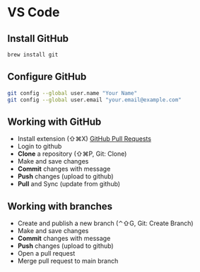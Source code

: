 # VS Code

## Install GitHub
```bash
brew install git
```

## Configure GitHub
```bash
git config --global user.name "Your Name"
git config --global user.email "your.email@example.com"
```


## Working with GitHub
* Install extension (⇧⌘X) [GitHub Pull Requests](https://marketplace.visualstudio.com/items?itemName=GitHub.vscode-pull-request-github)
* Login to github
* **Clone** a repository (⇧⌘P, Git: Clone)
* Make and save changes
* **Commit** changes with message
* **Push** changes (upload to github)
* **Pull** and Sync (update from github)

## Working with branches
* Create and publish a new branch (⌃⇧G, Git: Create Branch)
* Make and save changes
* **Commit** changes with message
* **Push** changes (upload to github)
* Open a pull request
* Merge pull request to main branch
